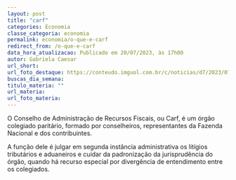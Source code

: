 ```yaml
---
layout: post
title: "carf"
categories: Economia
classe_categoria: economia
permalink: economia/o-que-e-carf
redirect_from: /o-que-e-carf
data_hora_atualizacao: Publicado em 20/07/2023, às 17h00
autor: Gabriela Caesar
url_short: 
url_foto_destaque: https://conteudo.imguol.com.br/c/noticias/d7/2023/07/06/tela-de-celular-com-o-app-threads-da-meta-1688648748382_v2_900x506.jpg
buscas_dia_semana: 
titulo_materia: ""
url_materia: 
url_foto_materia: 
---
```

O Conselho de Administração de Recursos Fiscais, ou Carf, é um órgão colegiado paritário, formado por conselheiros, representantes da Fazenda Nacional e dos contribuintes. 

A função dele é julgar em segunda instância administrativa os litígios tributários e aduaneiros e cuidar da padronização da jurisprudência do órgão, quando há recurso especial por divergência de entendimento entre os colegiados.

